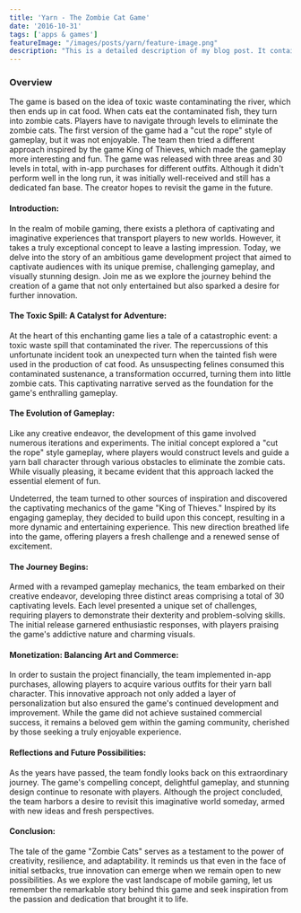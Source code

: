 ```yaml
---
title: 'Yarn - The Zombie Cat Game'
date: '2016-10-31'
tags: ['apps & games']
featureImage: "/images/posts/yarn/feature-image.png"
description: "This is a detailed description of my blog post. It contains many words and offers insights on a specific topic."
---
```



### Overview
The game is based on the idea of toxic waste contaminating the river, which then ends up in cat food. When cats eat the contaminated fish, they turn into zombie cats. Players have to navigate through levels to eliminate the zombie cats. The first version of the game had a "cut the rope" style of gameplay, but it was not enjoyable. The team then tried a different approach inspired by the game King of Thieves, which made the gameplay more interesting and fun. The game was released with three areas and 30 levels in total, with in-app purchases for different outfits. Although it didn't perform well in the long run, it was initially well-received and still has a dedicated fan base. The creator hopes to revisit the game in the future.


#### Introduction:
In the realm of mobile gaming, there exists a plethora of captivating and imaginative experiences that transport players to new worlds. However, it takes a truly exceptional concept to leave a lasting impression. Today, we delve into the story of an ambitious game development project that aimed to captivate audiences with its unique premise, challenging gameplay, and visually stunning design. Join me as we explore the journey behind the creation of a game that not only entertained but also sparked a desire for further innovation.

#### The Toxic Spill: A Catalyst for Adventure:
At the heart of this enchanting game lies a tale of a catastrophic event: a toxic waste spill that contaminated the river. The repercussions of this unfortunate incident took an unexpected turn when the tainted fish were used in the production of cat food. As unsuspecting felines consumed this contaminated sustenance, a transformation occurred, turning them into little zombie cats. This captivating narrative served as the foundation for the game's enthralling gameplay.

#### The Evolution of Gameplay:
Like any creative endeavor, the development of this game involved numerous iterations and experiments. The initial concept explored a "cut the rope" style gameplay, where players would construct levels and guide a yarn ball character through various obstacles to eliminate the zombie cats. While visually pleasing, it became evident that this approach lacked the essential element of fun.

Undeterred, the team turned to other sources of inspiration and discovered the captivating mechanics of the game "King of Thieves." Inspired by its engaging gameplay, they decided to build upon this concept, resulting in a more dynamic and entertaining experience. This new direction breathed life into the game, offering players a fresh challenge and a renewed sense of excitement.

#### The Journey Begins:
Armed with a revamped gameplay mechanics, the team embarked on their creative endeavor, developing three distinct areas comprising a total of 30 captivating levels. Each level presented a unique set of challenges, requiring players to demonstrate their dexterity and problem-solving skills. The initial release garnered enthusiastic responses, with players praising the game's addictive nature and charming visuals.

#### Monetization: Balancing Art and Commerce:
In order to sustain the project financially, the team implemented in-app purchases, allowing players to acquire various outfits for their yarn ball character. This innovative approach not only added a layer of personalization but also ensured the game's continued development and improvement. While the game did not achieve sustained commercial success, it remains a beloved gem within the gaming community, cherished by those seeking a truly enjoyable experience.

#### Reflections and Future Possibilities:
As the years have passed, the team fondly looks back on this extraordinary journey. The game's compelling concept, delightful gameplay, and stunning design continue to resonate with players. Although the project concluded, the team harbors a desire to revisit this imaginative world someday, armed with new ideas and fresh perspectives.

#### Conclusion:
The tale of the game "Zombie Cats" serves as a testament to the power of creativity, resilience, and adaptability. It reminds us that even in the face of initial setbacks, true innovation can emerge when we remain open to new possibilities. As we explore the vast landscape of mobile gaming, let us remember the remarkable story behind this game and seek inspiration from the passion and dedication that brought it to life.